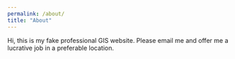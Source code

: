 ```yaml
---
permalink: /about/
title: "About"
---
```


Hi, this is my fake professional GIS website. Please email me and offer me a lucrative job in a preferable location.
